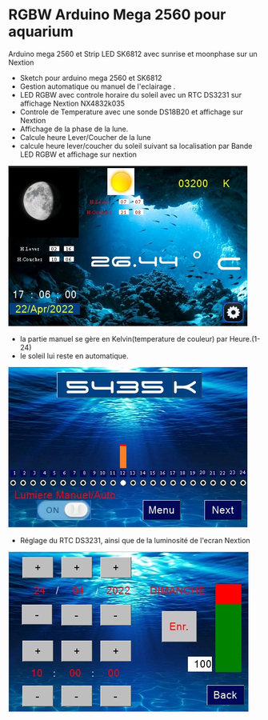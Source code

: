 # RGBW Arduino Mega 2560 pour aquarium
Arduino mega 2560 et Strip LED SK6812 avec sunrise et moonphase sur un Nextion
- Sketch pour arduino mega 2560 et SK6812
- Gestion automatique ou manuel de l'eclairage .
- LED RGBW avec controle horaire du soleil avec un RTC DS3231 sur affichage Nextion NX4832k035
- Controle de Temperature avec une sonde DS18B20 et affichage sur Nextion
- Affichage de la phase de la lune.
- Calcule heure Lever/Coucher de la lune
- calcule heure lever/coucher du soleil suivant sa localisation par Bande LED RGBW et affichage sur nextion
  
![alt text](https://github.com/australopitheque/RGBW-arduino-for-aquarium/blob/main/ecran%20aquarium%20fini.jpg)
- la partie manuel se gère en Kelvin(temperature de couleur) par Heure.(1-24)
- le soleil lui reste en automatique.
  
![alt text](https://github.com/australopitheque/RGBW-arduino-for-aquarium/blob/main/kelvin%20reglage.jpg)
- Réglage du RTC DS3231, ainsi que de la luminosité de l'ecran Nextion

![alt text](https://github.com/australopitheque/RGBW-arduino-for-aquarium/blob/main/reglage%20heure.jpg)
